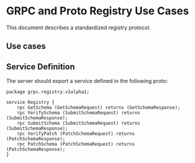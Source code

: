 GRPC and Proto Registry Use Cases
=================================

This document describes a standardized registry protocol. 

## Use cases



## Service Definition

The server should export a service defined in the following proto:

```
package grpc.registry.v1alpha1;

service Registry {
    rpc GetSchema (GetSchemaRequest) returns (GetSchemaResponse);
    rpc VerifySchema (SubmitSchemaRequest) returns (SubmitSchemaResponse);
    rpc SubmitSchema (SubmitSchemaRequest) returns (SubmitSchemaResponse);
    rpc VerifyPatch (PatchSchemaRequest) returns (PatchSchemaResponse);
    rpc PatchSchema (PatchSchemaRequest) returns (PatchSchemaResponse);
}
```


